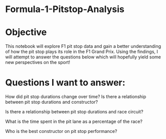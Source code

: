 # Formula-1-Pitstop-Analysis
# Objective

This notebook will explore F1 pit stop data and gain a better understanding of how the pit stop plays its role in the F1 Grand Prix. Using the findings, I will attempt to answer the questions below which will hopefully yield some new perspectives on the sport!

# Questions I want to answer:

How did pit stop durations change over time?
Is there a relationship between pit stop durations and constructor?

Is there a relationship between pit stop durations and race circuit?

What is the time spent in the pit lane as a percentage of the race?

Who is the best constructor on pit stop performance?
